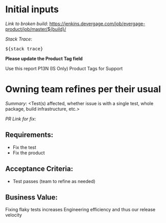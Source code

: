# Initial inputs

*Link to broken build*: https://jenkins.devergage.com/job/evergage-product/job/master/${build}/

*Stack Trace*: 
<pre>
${stack_trace}
</pre>

**Please update the Product Tag field**

Use this report P13N (IS Only) Product Tags for Support


# Owning team refines per their usual

*Summary*: <Test(s) affected, whether issue is with a single test, whole package, build infrastructure, etc.>


*PR Link for fix*: <When available>


## Requirements:

- Fix the test
- Fix the product

## Acceptance Criteria:

- Test passes (team to refine as needed)


## Business Value:

Fixing flaky tests increases Engineering efficiency and thus our release velocity

